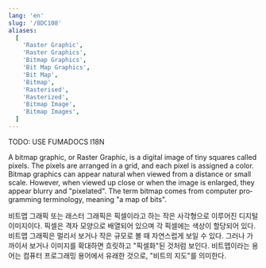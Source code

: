 ```yaml
---
lang: 'en'
slug: '/8DC108'
aliases:
  [
    'Raster Graphic',
    'Raster Graphics',
    'Bitmap Graphics',
    'Bit Map Graphics',
    'Bit Map',
    'Bitmap',
    'Rasterised',
    'Rasterized',
    'Bitmap Image',
    'Bitmap Images',
  ]
---
```



TODO: USE FUMADOCS I18N

<div lang='en-US'>

A bitmap graphic, or Raster Graphic, is a digital image of tiny squares called pixels. The pixels are arranged in a grid, and each pixel is assigned a color. Bitmap graphics can appear natural when viewed from a distance or small scale. However, when viewed up close or when the image is enlarged, they appear blurry and "pixelated". The term bitmap comes from computer programming terminology, meaning "a map of bits".

</div>


<div lang='ko-KR'>

비트맵 그래픽 또는 래스터 그래픽은 픽셀이라고 하는 작은 사각형으로 이루어진 디지털 이미지이다. 픽셀은 격자 모양으로 배열되어 있으며 각 픽셀에는 색상이 할당되어 있다. 비트맵 그래픽은 멀리서 보거나 작은 규모로 볼 때 자연스럽게 보일 수 있다. 그러나 가까이서 보거나 이미지를 확대하면 흐릿하고 "픽셀화"된 것처럼 보인다. 비트맵이라는 용어는 컴퓨터 프로그래밍 용어에서 유래한 것으로, "비트의 지도"를 의미한다.

</div>

